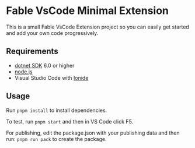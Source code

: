 # Fable VsCode Minimal Extension

This is a small Fable VsCode Extension project so you can easily get started and add your own code progressively.

## Requirements

* [dotnet SDK](https://www.microsoft.com/net/download/core) 6.0 or higher
* [node.js](https://nodejs.org)
* Visual Studio Code with [Ionide](http://ionide.io/)

## Usage

Run `pnpm install` to install dependencies.

To test, run `pnpm start` and then in VS Code click F5.

For publishing, edit the package.json with your publishing data and then run: `pnpm run pack` to create the package.

